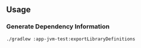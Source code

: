 ## Usage

### Generate Dependency Information

```bash
./gradlew :app-jvm-test:exportLibraryDefinitions
```